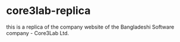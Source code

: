 # core3lab-replica
this is a replica of the company website of the Bangladeshi Software company - Core3Lab Ltd.
